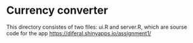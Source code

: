 # Currency converter

This directory consistes of two files: ui.R and server.R, which are sourse code for the app https://diferal.shinyapps.io/assignment1/

